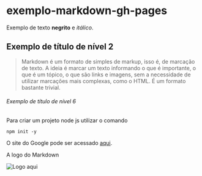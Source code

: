# exemplo-markdown-gh-pages

Exemplo de texto **negrito** e *itálico*. 

## Exemplo de título de nível 2

> Markdown é um formato de simples de markup, isso é, de marcação de texto. A ideia é marcar um texto informando o que é importante, o que é um tópico, o que são links e imagens, sem a necessidade de utilizar marcações mais complexas, como o HTML. É um formato bastante trivial.

###### Exemplo de título de nível 6

Para criar um projeto node js utilizar o comando

```
npm init -y
```

O site do Google pode ser acessado [aqui](www.google.com.br).

A logo do Markdown

![Logo aqui](https://e7.pngegg.com/pngimages/963/116/png-clipart-markdown-logo-icons-logos-emojis-tech-companies-thumbnail.png)
